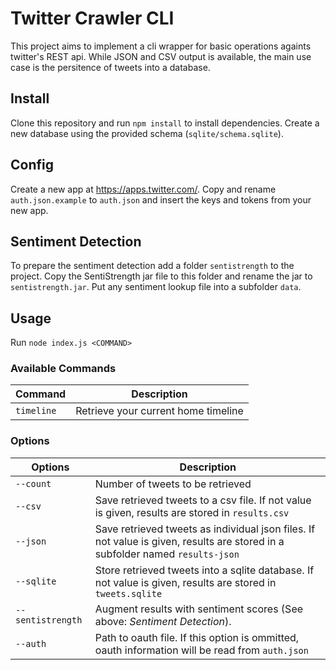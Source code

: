 # Twitter Crawler CLI

This project aims to implement a cli wrapper for basic operations againts twitter's REST api. While JSON and CSV output is available, the main use case is the persitence of tweets into a database.

## Install

Clone this repository and run `npm install` to install dependencies. Create a new database using the provided schema (`sqlite/schema.sqlite`).

## Config

Create a new app at https://apps.twitter.com/. Copy and rename `auth.json.example` to `auth.json` and insert the keys and tokens from your new app.

## Sentiment Detection

To prepare the sentiment detection add a folder `sentistrength` to the project. Copy the SentiStrength jar file to this folder and rename the jar to `sentistrength.jar`. Put any sentiment lookup file into a subfolder `data`.

## Usage

Run `node index.js <COMMAND>`

### Available Commands

| Command | Description |
| ------- | ----------- |
| `timeline` | Retrieve your current home timeline |

### Options

| Options | Description |
| ------- | ----------- |
| `--count` | Number of tweets to be retrieved |
| `--csv` | Save retrieved tweets to a csv file. If not value is given, results are stored in `results.csv` |
| `--json` | Save retrieved tweets as individual json files. If not value is given, results are stored in a subfolder named `results-json` |
| `--sqlite` | Store retrieved tweets into a sqlite database. If not value is given, results are stored in `tweets.sqlite` |
| `--sentistrength` | Augment results with sentiment scores (See above: *Sentiment Detection*). |
| `--auth` | Path to oauth file. If this option is ommitted, oauth information will be read from `auth.json` |